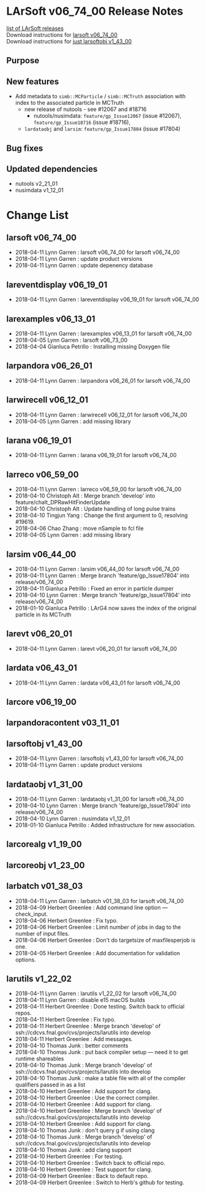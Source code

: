 # LArSoft v06_74_00 Release Notes



[list of LArSoft releases](LArSoft_release_list)  
Download instructions for [larsoft v06_74_00](http://scisoft.fnal.gov/scisoft/bundles/larsoft/v06_74_00/larsoft-v06_74_00.html)  
Download instructions for [just larsoftobj v1_43_00](http://scisoft.fnal.gov/scisoft/bundles/larsoftobj/v1_43_00/larsoftobj-v1_43_00.html)

## Purpose

## New features

-   Add metadata to `simb::MCParticle` / `simb::MCTruth` association with index to the associated particle in MCTruth
    -   new release of nutools - see \#12067 and \#18716
        -   nutools/nusimdata: `feature/gp_Issue12067` (issue \#12067), `feature/gp_Issue18716` (issue \#18716),
    -   `lardataobj` and `larsim`: `feature/gp_Issue17804` (issue \#17804)

## Bug fixes

## Updated dependencies

-   nutools v2_21_01
-   nusimdata v1_12_01

# Change List

## larsoft v06_74_00

-   2018-04-11 Lynn Garren : larsoft v06_74_00 for larsoft v06_74_00
-   2018-04-11 Lynn Garren : update product versions
-   2018-04-11 Lynn Garren : update depenency database

## lareventdisplay v06_19_01

-   2018-04-11 Lynn Garren : lareventdisplay v06_19_01 for larsoft v06_74_00

## larexamples v06_13_01

-   2018-04-11 Lynn Garren : larexamples v06_13_01 for larsoft v06_74_00
-   2018-04-05 Lynn Garren : larsoft v06_73_00
-   2018-04-04 Gianluca Petrillo : Installing missing Doxygen file

## larpandora v06_26_01

-   2018-04-11 Lynn Garren : larpandora v06_26_01 for larsoft v06_74_00

## larwirecell v06_12_01

-   2018-04-11 Lynn Garren : larwirecell v06_12_01 for larsoft v06_74_00
-   2018-04-05 Lynn Garren : add missing library

## larana v06_19_01

-   2018-04-11 Lynn Garren : larana v06_19_01 for larsoft v06_74_00

## larreco v06_59_00

-   2018-04-11 Lynn Garren : larreco v06_59_00 for larsoft v06_74_00
-   2018-04-10 Christoph Alt : Merge branch 'develop' into feature/chalt_DPRawHitFinderUpdate
-   2018-04-10 Christoph Alt : Update handling of long pulse trains
-   2018-04-10 Tingjun Yang : Change the first argument to 0, resolving \#19619.
-   2018-04-06 Chao Zhang : move nSample to fcl file
-   2018-04-05 Lynn Garren : add missing library

## larsim v06_44_00

-   2018-04-11 Lynn Garren : larsim v06_44_00 for larsoft v06_74_00
-   2018-04-11 Lynn Garren : Merge branch 'feature/gp_Issue17804' into release/v06_74_00
-   2018-04-11 Gianluca Petrillo : Fixed an error in particle dumper
-   2018-04-10 Lynn Garren : Merge branch 'feature/gp_Issue17804' into release/v06_74_00
-   2018-01-10 Gianluca Petrillo : LArG4 now saves the index of the original particle in its MCTruth

## larevt v06_20_01

-   2018-04-11 Lynn Garren : larevt v06_20_01 for larsoft v06_74_00

## lardata v06_43_01

-   2018-04-11 Lynn Garren : lardata v06_43_01 for larsoft v06_74_00

## larcore v06_19_00

## larpandoracontent v03_11_01

## larsoftobj v1_43_00

-   2018-04-11 Lynn Garren : larsoftobj v1_43_00 for larsoft v06_74_00
-   2018-04-11 Lynn Garren : update product versions

## lardataobj v1_31_00

-   2018-04-11 Lynn Garren : lardataobj v1_31_00 for larsoft v06_74_00
-   2018-04-10 Lynn Garren : Merge branch 'feature/gp_Issue17804' into release/v06_74_00
-   2018-04-10 Lynn Garren : nusimdata v1_12_01
-   2018-01-10 Gianluca Petrillo : Added infrastructure for new association.

## larcorealg v1_19_00

## larcoreobj v1_23_00

## larbatch v01_38_03

-   2018-04-11 Lynn Garren : larbatch v01_38_03 for larsoft v06_74_00
-   2018-04-09 Herbert Greenlee : Add command line option —check_input.
-   2018-04-06 Herbert Greenlee : Fix typo.
-   2018-04-06 Herbert Greenlee : Limit number of jobs in dag to the number of input files.
-   2018-04-06 Herbert Greenlee : Don't do targetsize of maxfilesperjob is one.
-   2018-04-05 Herbert Greenlee : Add documentation for validation options.

## larutils v1_22_02

-   2018-04-11 Lynn Garren : larutils v1_22_02 for larsoft v06_74_00
-   2018-04-11 Lynn Garren : disable e15 macOS builds
-   2018-04-11 Herbert Greenlee : Done testing. Switch back to official repos.
-   2018-04-11 Herbert Greenlee : Fix typo.
-   2018-04-11 Herbert Greenlee : Merge branch 'develop' of ssh://cdcvs.fnal.gov/cvs/projects/larutils into develop
-   2018-04-11 Herbert Greenlee : Add messages.
-   2018-04-10 Thomas Junk : better comments
-   2018-04-10 Thomas Junk : put back compiler setup — need it to get runtime shareables
-   2018-04-10 Thomas Junk : Merge branch 'develop' of ssh://cdcvs.fnal.gov/cvs/projects/larutils into develop
-   2018-04-10 Thomas Junk : make a table file with all of the compiler qualifiers passed in as a list
-   2018-04-10 Herbert Greenlee : Add support for clang.
-   2018-04-10 Herbert Greenlee : Use the correct compiler.
-   2018-04-10 Herbert Greenlee : Add support for clang.
-   2018-04-10 Herbert Greenlee : Merge branch 'develop' of ssh://cdcvs.fnal.gov/cvs/projects/larutils into develop
-   2018-04-10 Herbert Greenlee : Add support for clang.
-   2018-04-10 Thomas Junk : don't query g if using clang
-   2018-04-10 Thomas Junk : Merge branch 'develop' of ssh://cdcvs.fnal.gov/cvs/projects/larutils into develop
-   2018-04-10 Thomas Junk : add clang support
-   2018-04-10 Herbert Greenlee : For testing.
-   2018-04-10 Herbert Greenlee : Switch back to official repo.
-   2018-04-10 Herbert Greenlee : Test support for clang.
-   2018-04-09 Herbert Greenlee : Back to default repo.
-   2018-04-09 Herbert Greenlee : Switch to Herb's github for testing.
